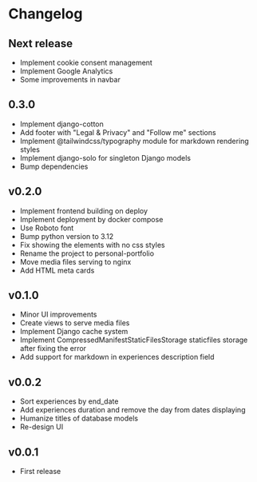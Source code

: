 # Changelog

## Next release

- Implement cookie consent management
- Implement Google Analytics
- Some improvements in navbar

## 0.3.0

- Implement django-cotton
- Add footer with "Legal & Privacy" and "Follow me" sections
- Implement @tailwindcss/typography module for markdown rendering styles
- Implement django-solo for singleton Django models
- Bump dependencies

## v0.2.0

- Implement frontend building on deploy
- Implement deployment by docker compose
- Use Roboto font
- Bump python version to 3.12
- Fix showing the elements with no css styles
- Rename the project to personal-portfolio
- Move media files serving to nginx
- Add HTML meta cards

## v0.1.0

- Minor UI improvements
- Create views to serve media files
- Implement Django cache system
- Implement CompressedManifestStaticFilesStorage staticfiles storage after fixing the error
- Add support for markdown in experiences description field

## v0.0.2

- Sort experiences by end_date
- Add experiences duration and remove the day from dates displaying
- Humanize titles of database models
- Re-design UI

## v0.0.1

- First release

